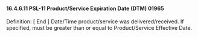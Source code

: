 #### 16.4.6.11 PSL-11 Product/Service Expiration Date (DTM) 01965

Definition: [ End ] Date/Time product/service was delivered/received. If specified, must be greater than or equal to Product/Service Effective Date.
